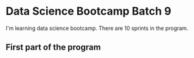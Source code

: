 # Data Science Bootcamp Batch 9

I'm learning data science bootcamp. There are 10 sprints in the program.

## First part of the program

